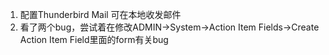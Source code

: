 1. 配置Thunderbird Mail 可在本地收发邮件
2. 看了两个bug，尝试着在修改ADMIN->System->Action Item Fields->Create Action Item Field里面的form有关bug
